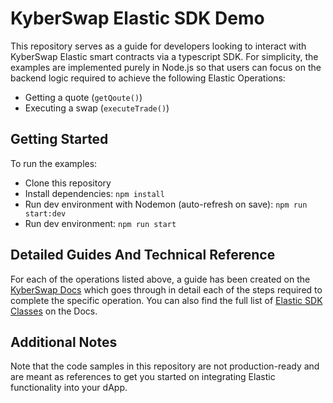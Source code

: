 # KyberSwap Elastic SDK Demo

This repository serves as a guide for developers looking to interact with KyberSwap Elastic smart contracts via a typescript SDK. For simplicity, the examples are implemented purely in Node.js so that users can focus on the backend logic required to achieve the following Elastic Operations:

* Getting a quote (`getQoute()`)
* Executing a swap (`executeTrade()`)

## Getting Started

To run the examples:

* Clone this repository
* Install dependencies: `npm install`
* Run dev environment with Nodemon (auto-refresh on save): `npm run start:dev`
* Run dev environment: `npm run start`

## Detailed Guides And Technical Reference

For each of the operations listed above, a guide has been created on the [KyberSwap Docs](https://docs.kyberswap.com/liquidity-solutions/elastic-sdk) which goes through in detail each of the steps required to complete the specific operation. You can also find the full list of [Elastic SDK Classes](https://docs.kyberswap.com/liquidity-solutions/elastic-sdk/classes) on the Docs.

## Additional Notes

Note that the code samples in this repository are not production-ready and are meant as references to get you started on integrating Elastic functionality into your dApp.